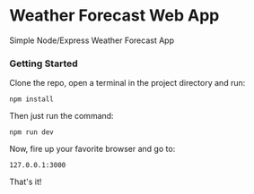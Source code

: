 # Weather Forecast Web App
Simple Node/Express Weather Forecast App 
### Getting Started
Clone the repo, open a terminal in the project directory and run:

```npm install```

Then just run the command: 

```npm run dev```

Now, fire up your favorite browser and go to:

```127.0.0.1:3000```

That's it!
